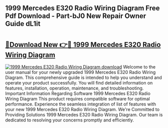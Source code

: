## 1999 Mercedes E320 Radio Wiring Diagram Free Pdf Download - Part-bJ0 New Repair Owner Guide dL1it

# <h2><a href="http://dfu055d.blite.top/?on=1999+Mercedes+E320+Radio+Wiring+Diagram">🔗Download New 👉🔴 1999 Mercedes E320 Radio Wiring Diagram</a></h2>

[![1999 Mercedes E320 Radio Wiring Diagram download](https://i.imgur.com/lujVjoI.png)](http://dfu055d.blite.top/?on=1999+Mercedes+E320+Radio+Wiring+Diagram)
Welcome to the user manual for your newly upgraded 1999 Mercedes E320 Radio Wiring Diagram. This comprehensive guide is intended to help you understand and operate your product successfully. You will find detailed information on features, installation, operation, maintenance, and troubleshooting. Important Information Regarding Software 1999 Mercedes E320 Radio Wiring Diagram This product requires compatible software for optimal performance. Experience the seamless integration of list of features with your new 1999 Mercedes E320 Radio Wiring Diagram. We're Committed to Providing Solutions 1999 Mercedes E320 Radio Wiring Diagram. Our team is dedicated to resolving your concerns promptly and efficiently.
